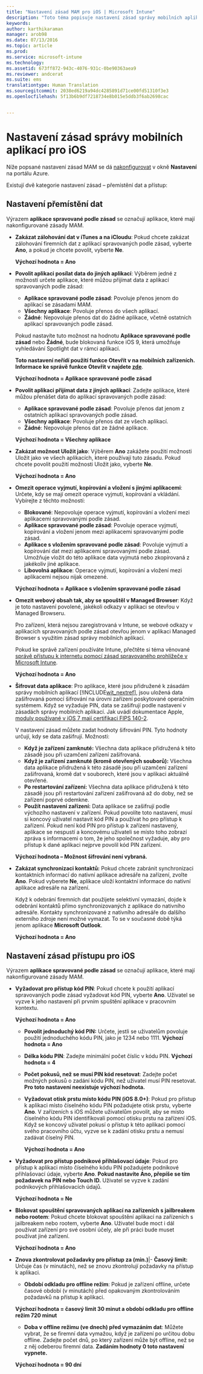 ```yaml
---
title: "Nastavení zásad MAM pro iOS | Microsoft Intune"
description: "Toto téma popisuje nastavení zásad správy mobilních aplikací pro zařízení s iOS."
keywords: 
author: karthikaraman
manager: arob98
ms.date: 07/13/2016
ms.topic: article
ms.prod: 
ms.service: microsoft-intune
ms.technology: 
ms.assetid: 673ff872-943c-4076-931c-0be90363aea9
ms.reviewer: andcerat
ms.suite: ems
translationtype: Human Translation
ms.sourcegitcommit: 2038ed6219a94dc4285891d71ce00fd51310f3e3
ms.openlocfilehash: 5f13b6b9df7218734e8b015e5ddb3f6ab2698cac


---
```


#  Nastavení zásad správy mobilních aplikací pro iOS
Níže popsané nastavení zásad MAM se dá [nakonfigurovat](create-and-deploy-mobile-app-management-policies-with-microsoft-intune.md) v okně **Nastavení** na portálu Azure.

Existují dvě kategorie nastavení zásad – přemístění dat a přístup:

##  Nastavení přemístění dat
Výrazem **aplikace spravované podle zásad** se označují aplikace, které mají nakonfigurované zásady MAM.

- **Zakázat zálohování dat v iTunes a na iCloudu**: Pokud chcete zakázat zálohování firemních dat z aplikací spravovaných podle zásad, vyberte **Ano**, a pokud je chcete povolit, vyberte **Ne**.

  **Výchozí hodnota = Ano**

- **Povolit aplikaci posílat data do jiných aplikací**: Výběrem jedné z možností určete aplikace, které můžou přijímat data z aplikací spravovaných podle zásad:
  - **Aplikace spravované podle zásad**: Povoluje přenos jenom do aplikací se zásadami MAM.
  - **Všechny aplikace**: Povoluje přenos do všech aplikací.
  - **Žádné**: Nepovoluje přenos dat do žádné aplikace, včetně ostatních aplikací spravovaných podle zásad.

  Pokud nastavíte tuto možnost na hodnotu **Aplikace spravované podle zásad** nebo **Žádné**, bude blokovaná funkce iOS 9, která umožňuje vyhledávání Spotlight dat v rámci aplikací.

  **Toto nastavení neřídí použití funkce Otevřít v na mobilních zařízeních. Informace ke správě funkce Otevřít v najdete [zde](manage-data-transfer-between-ios-apps-with-microsoft-intune.md)**.

  **Výchozí hodnota = Aplikace spravované podle zásad**

- **Povolit aplikaci přijímat data z jiných aplikací**: Zadejte aplikace, které můžou přenášet data do aplikací spravovaných podle zásad:
  -  **Aplikace spravované podle zásad**: Povoluje přenos dat jenom z ostatních aplikací spravovaných podle zásad.
  -  **Všechny aplikace**: Povoluje přenos dat ze všech aplikací.
  -  **Žádné**: Nepovoluje přenos dat ze žádné aplikace.

  **Výchozí hodnota = Všechny aplikace**

- **Zakázat možnost Uložit jako**: Výběrem **Ano** zakážete použití možnosti Uložit jako ve všech aplikacích, které používají tuto zásadu. Pokud chcete povolit použití možnosti Uložit jako, vyberte **Ne**.

  **Výchozí hodnota = Ano**

- **Omezit operace vyjmutí, kopírování a vložení s jinými aplikacemi**: Určete, kdy se mají omezit operace vyjmutí, kopírování a vkládání. Vybírejte z těchto možností:
  -   **Blokované**: Nepovoluje operace vyjmutí, kopírování a vložení mezi aplikacemi spravovanými podle zásad.
  -   **Aplikace spravované podle zásad**: Povoluje operace vyjmutí, kopírování a vložení jenom mezi aplikacemi spravovanými podle zásad.
  -   **Aplikace s vložením spravované podle zásad**: Povoluje vyjmutí a kopírování dat mezi aplikacemi spravovanými podle zásad. Umožňuje vložit do této aplikace data vyjmutá nebo zkopírovaná z jakékoliv jiné aplikace.
  - **Libovolná aplikace**: Operace vyjmutí, kopírování a vložení mezi aplikacemi nejsou nijak omezené.

  **Výchozí hodnota = Aplikace s vložením spravované podle zásad**

- **Omezit webový obsah tak, aby se spouštěl v Managed Browser**: Když je toto nastavení povolené, jakékoli odkazy v aplikaci se otevřou v Managed Browseru.

  Pro zařízení, která nejsou zaregistrovaná v Intune, se webové odkazy v aplikacích spravovaných podle zásad otevřou jenom v aplikaci Managed Browser s využitím zásad správy mobilních aplikací.

  Pokud ke správě zařízení používáte Intune, přečtěte si téma věnované [správě přístupu k internetu pomocí zásad spravovaného prohlížeče v Microsoft Intune](manage-internet-access-using-managed-browser-policies.md).

    **Výchozí hodnota = Ano**

- **Šifrovat data aplikace**: Pro aplikace, které jsou přidružené k zásadám správy mobilních aplikací [!INCLUDE[wit_nextref](../includes/wit_nextref_md.md)], jsou uložená data zašifrovaná pomocí šifrování na úrovni zařízení poskytované operačním systémem. Když se vyžaduje PIN, data se zašifrují podle nastavení v zásadách správy mobilních aplikací. Jak uvádí dokumentace Apple, [moduly používané v iOS 7 mají certifikaci FIPS 140-2](http://support.apple.com/en-us/HT202739).

  V nastavení zásad můžete zadat hodnoty šifrování PIN.  Tyto hodnoty určují, kdy se data zašifrují. Možnosti:
  - **Když je zařízení zamknuté:** Všechna data aplikace přidružená k této zásadě jsou při uzamčení zařízení zašifrovaná.
  -   **Když je zařízení zamknuté (kromě otevřených souborů):** Všechna data aplikace přidružená k této zásadě jsou při uzamčení zařízení zašifrovaná, kromě dat v souborech, které jsou v aplikaci aktuálně otevřené.
  -   **Po restartování zařízení:** Všechna data aplikace přidružená k této zásadě jsou při restartování zařízení zašifrovaná až do doby, než se zařízení poprvé odemkne.
  -   **Použít nastavení zařízení:** Data aplikace se zašifrují podle výchozího nastavení v zařízení.
  Pokud povolíte toto nastavení, musí si koncový uživatel nastavit kód PIN a používat ho pro přístup k zařízení.  Pokud není kód PIN pro přístup k zařízení nastavený, aplikace se nespustí a koncovému uživateli se místo toho zobrazí zpráva s informacemi o tom, že jeho společnost vyžaduje, aby pro přístup k dané aplikaci nejprve povolil kód PIN zařízení.

  **Výchozí hodnota – Možnost šifrování není vybraná.**
- **Zakázat synchronizaci kontaktů:** Pokud chcete zabránit synchronizaci kontaktních informací do nativní aplikace adresáře na zařízení, zvolte **Ano**. Pokud vyberete **Ne**, aplikace uloží kontaktní informace do nativní aplikace adresáře na zařízení.

  Když k odebrání firemních dat použijete selektivní vymazání, dojde k odebrání kontaktů přímo synchronizovaných z aplikace do nativního adresáře. Kontakty synchronizované z nativního adresáře do dalšího externího zdroje není možné vymazat. To se v současné době týká jenom aplikace **Microsoft Outlook**.

  **Výchozí hodnota = Ano**
##  Nastavení zásad přístupu pro iOS
Výrazem **aplikace spravované podle zásad** se označují aplikace, které mají nakonfigurované zásady MAM.
- **Vyžadovat pro přístup kód PIN**: Pokud chcete k použití aplikací spravovaných podle zásad vyžadovat kód PIN, vyberte **Ano**. Uživatel se vyzve k jeho nastavení při prvním spuštění aplikace v pracovním kontextu.

  **Výchozí hodnota = Ano**
    -  **Povolit jednoduchý kód PIN:** Určete, jestli se uživatelům povoluje použití jednoduchého kódu PIN, jako je 1234 nebo 1111. **Výchozí hodnota = Ano**
    - **Délka kódu PIN**: Zadejte minimální počet číslic v kódu PIN. **Výchozí hodnota = 4**
    - **Počet pokusů, než se musí PIN kód resetovat**: Zadejte počet možných pokusů o zadání kódu PIN, než uživatel musí PIN resetovat.
  **Pro toto nastavení neexistuje výchozí hodnota.**

  - **Vyžadovat otisk prstu místo kódu PIN (iOS 8.0+)**: Pokud pro přístup k aplikaci místo číselného kódu PIN požadujete otisk prstu, vyberte **Ano**.
V zařízeních s iOS můžete uživatelům povolit, aby se místo číselného kódu PIN identifikovali pomocí otisku prstu na zařízení iOS. Když se koncový uživatel pokusí o přístup k této aplikaci pomocí svého pracovního účtu, vyzve se k zadání otisku prstu a nemusí zadávat číselný PIN.

    **Výchozí hodnota = Ano**
- **Vyžadovat pro přístup podnikové přihlašovací údaje**: Pokud pro přístup k aplikaci místo číselného kódu PIN požadujete podnikové přihlašovací údaje, vyberte **Ano**. **Pokud nastavíte Ano, přepíše se tím požadavek na PIN nebo Touch ID.** Uživatel se vyzve k zadání podnikových přihlašovacích údajů.

  **Výchozí hodnota = Ne**
- **Blokovat spouštění spravovaných aplikací na zařízeních s jailbreakem nebo rootem**: Pokud chcete blokovat spouštění aplikací na zařízeních s jailbreakem nebo rootem, vyberte **Ano**. Uživatel bude moct i dál používat zařízení pro své osobní účely, ale při práci bude muset používat jiné zařízení.

  **Výchozí hodnota = Ano**
- **Znova zkontrolovat požadavky pro přístup za (min.)**|-   **Časový limit:** Určuje čas (v minutách), než se znovu zkontrolují požadavky na přístup k aplikaci.
  -   **Období odkladu pro offline režim**: Pokud je zařízení offline, určete časové období (v minutách) před opakovaným zkontrolováním požadavků na přístup k aplikaci.

  **Výchozí hodnota = časový limit 30 minut a období odkladu pro offline režim 720 minut**
  - **Doba v offline režimu (ve dnech) před vymazáním dat**: Můžete vybrat, že se firemní data vymažou, když je zařízení po určitou dobu offline.  Zadejte počet dnů, po který zařízení může být offline, než se z něj odeberou firemní data. **Zadáním hodnoty 0 toto nastavení vypnete.**

  **Výchozí hodnota = 90 dní**



<!--HONumber=Jul16_HO4-->


